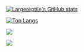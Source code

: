 [![Largereptile's GitHub stats](https://github-readme-stats.vercel.app/api?username=largereptile&theme=synthwave&&show_icons=true)](https://github.com/anuraghazra/github-readme-stats)

[![Top Langs](https://github-readme-stats.vercel.app/api/top-langs/?username=largereptile&?hide=jupyter)](https://github.com/anuraghazra/github-readme-stats)

![](https://komarev.com/ghpvc/?username=largereptile&style=flat-square&color=blue)

![](https://hit.yhype.me/github/profile?user_id=22501149)
